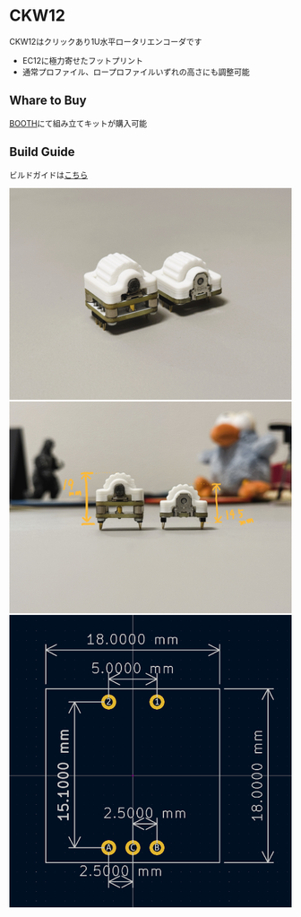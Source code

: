 # CKW12
CKW12はクリックあり1U水平ロータリエンコーダです  
+ EC12に極力寄せたフットプリント
+ 通常プロファイル、ロープロファイルいずれの高さにも調整可能


## Whare to Buy

[BOOTH](https://kumamuk.booth.pm/items/6771437)にて組み立てキットが購入可能

## Build Guide

ビルドガイドは[こちら](https://github.com/kumamuk-git/CKW12/blob/main/doc/buildguide.md)

![alt text](doc/img/CKW12_3.JPG)  
![alt text](doc/img/CKW12_4.jpg)  
![alt text](doc/img/CKW12_footprint.png)
